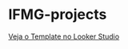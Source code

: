 # IFMG-projects

[Veja o Template no Looker Studio](https://lookerstudio.google.com/embed/reporting/2f9b555c-7f38-472f-9a86-a0cb6005059d/page/A)
